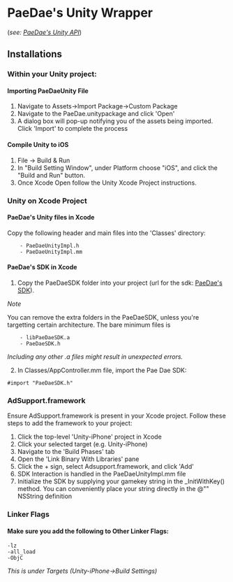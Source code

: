 # PaeDae's Unity Wrapper 

(_see: [PaeDae's Unity API](http://apps.paedae.com/docs/unity)_)

## Installations

### Within your Unity project:

#### Importing PaeDaeUnity File
1. Navigate to Assets->Import Package->Custom Package
2. Navigate to the PaeDae.unitypackage and click 'Open'
3. A dialog box will pop-up notifying you of the assets being imported. Click 'Import' to complete the process

#### Compile Unity to iOS
1. File -> Build & Run
2. In "Build Setting Window", under Platform choose "iOS", and click the "Build and Run" button.
3. Once Xcode Open follow the Unity Xcode Project instructions.

### Unity on Xcode Project

#### PaeDae's Unity files in Xcode
Copy the following header and main files into the 'Classes' directory:

        - PaeDaeUnityImpl.h
        - PaeDaeUnityImpl.mm

#### PaeDae's SDK in Xcode

1. Copy the PaeDaeSDK folder into your project (url for the sdk: [PaeDae's SDK](https://github.com/PaeDae/paedae-ios-sdk)).

*Note*

You can remove the extra folders in the PaeDaeSDK, unless you're targetting certain architecture.
The bare minimum files is

        - libPaeDaeSDK.a
        - PaeDaeSDK.h

_Including any other .a files might result in unexpected errors._

2. In Classes/AppController.mm file, import the Pae Dae SDK:

`#import "PaeDaeSDK.h"`

### AdSupport.framework

Ensure AdSupport.framework is present in your Xcode project. Follow these steps to add the framework to your project:

1. Click the top-level 'Unity-iPhone' project in Xcode
2. Click your selected target (e.g. Unity-iPhone)
3. Navigate to the 'Build Phases' tab
4. Open the 'Link Binary With Libraries' pane
5. Click the + sign, select Adsupport.framework, and click 'Add'
6. SDK Interaction is handled in the PaeDaeUnityImpl.mm file
6. Initialize the SDK by supplying your gamekey string in the _InitWithKey() method. You can conveniently place your string directly in the @"" NSString definition

### Linker Flags

#### Make sure you add the following to Other Linker Flags:

    -lz
    -all_load
    -ObjC

_This is under Targets (Unity-iPhone->Build Settings)_
